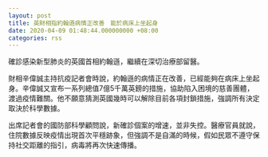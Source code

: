 ```yaml
---
layout: post
title: 英財相指約翰遜病情正改善　能於病床上坐起身
date: 2020-04-09 01:48:44.000000000 +08:00
categories: rss
---
```


確診感染新型肺炎的英國首相約翰遜，繼續在深切治療部留醫。

財相辛偉誠主持抗疫記者會時說，約翰遜的病情正在改善，已經能夠在病床上坐起身。辛偉誠又宣布一系列總值7億5千萬英鎊的措施，協助陷入困境的慈善團體，渡過疫情難關。他不願意猜測英國幾時可以解除目前各項封鎖措施，強調所有決定取決於科學數據。

出席記者會的國防部科學顧問說，新確診個案的增速，並非失控。醫療官員就說，住院數據反映疫情出現首次平穩跡象，但強調不是自滿的時候，假如民眾不遵守保持社交距離的指引，病毒將再次快速傳播。

